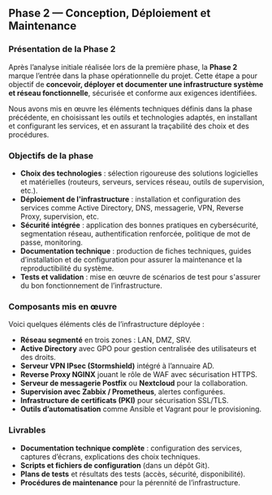 ## Phase 2 — Conception, Déploiement et Maintenance

### Présentation de la Phase 2

Après l’analyse initiale réalisée lors de la première phase, la **Phase 2** marque l’entrée dans la phase opérationnelle du projet. Cette étape a pour objectif de **concevoir, déployer et documenter une infrastructure système et réseau fonctionnelle**, sécurisée et conforme aux exigences identifiées.

Nous avons mis en œuvre les éléments techniques définis dans la phase précédente, en choisissant les outils et technologies adaptés, en installant et configurant les services, et en assurant la traçabilité des choix et des procédures.

### Objectifs de la phase

* **Choix des technologies** : sélection rigoureuse des solutions logicielles et matérielles (routeurs, serveurs, services réseau, outils de supervision, etc.).
* **Déploiement de l'infrastructure** : installation et configuration des services comme Active Directory, DNS, messagerie, VPN, Reverse Proxy, supervision, etc.
* **Sécurité intégrée** : application des bonnes pratiques en cybersécurité, segmentation réseau, authentification renforcée, politique de mot de passe, monitoring.
* **Documentation technique** : production de fiches techniques, guides d’installation et de configuration pour assurer la maintenance et la reproductibilité du système.
* **Tests et validation** : mise en œuvre de scénarios de test pour s'assurer du bon fonctionnement de l’infrastructure.

### Composants mis en œuvre

Voici quelques éléments clés de l’infrastructure déployée :

* **Réseau segmenté** en trois zones : LAN, DMZ, SRV.
* **Active Directory** avec GPO pour gestion centralisée des utilisateurs et des droits.
* **Serveur VPN IPsec (Stormshield)** intégré à l’annuaire AD.
* **Reverse Proxy NGINX** jouant le rôle de WAF avec sécurisation HTTPS.
* **Serveur de messagerie Postfix** ou **Nextcloud** pour la collaboration.
* **Supervision avec Zabbix / Prometheus**, alertes configurées.
* **Infrastructure de certificats (PKI)** pour sécurisation SSL/TLS.
* **Outils d’automatisation** comme Ansible et Vagrant pour le provisioning.

### Livrables

* **Documentation technique complète** : configuration des services, captures d’écrans, explications des choix techniques.
* **Scripts et fichiers de configuration** (dans un dépôt Git).
* **Plans de tests** et résultats des tests (accès, sécurité, disponibilité).
* **Procédures de maintenance** pour la pérennité de l’infrastructure.


